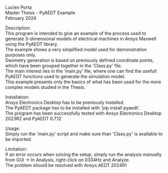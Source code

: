 Lucien Porta\
Master Thesis - PyAEDT Example\
February 2024

Description:\
This program is intended to give an example of the process used to generate 3-dimensional models of electrical machines in Ansys Maxwell using the PyAEDT library.\
The example shows a very simplified model used for demonstration purposes only.\
Geometry generation is based on previously defined coordinate points, which have been grouped together in the 'Class.py' file.\
The main interest lies in the 'main.py' file, where one can find the usefull PyAEDT functions used to generate the simulation model.\
This example presents only the basics of what has been used for the more complex models studied in the Thesis.

Installation:\
Ansys Electronics Desktop has to be previously installed.\
The PyAEDT package has to be installed with 'pip install pyaedt'.\
The program has been successfully tested with Ansys Electronics Desktop 2023R2 and PyAEDT 0.7.12

Usage:\
Simply run the 'main.py' script and make sure than 'Class.py' is available to be imported.

Limitation:\
If an error occurs when solving the setup, simply run the analysis manually from GUI -> In Analysis, right-click on 0334Hz and Analyze.\
The problem should be resolved with Ansys AEDT 2024R1
